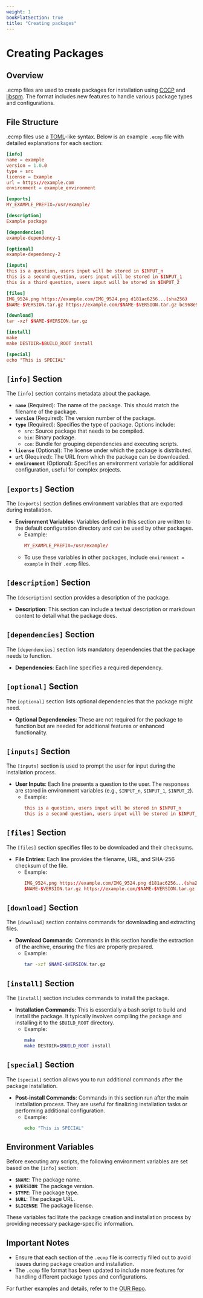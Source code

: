 ```yaml
---
weight: 1
bookFlatSection: true
title: "Creating packages"
---
```

# Creating Packages

## Overview

.ecmp files are used to create packages for installation using [CCCP](http://github.com/Soviet-Linux/CCCP) and [libspm](https://github.com/Soviet-Linux/libspm). The format includes new features to handle various package types and configurations.

## File Structure

.ecmp files use a [TOML](https://toml.io)-like syntax. Below is an example `.ecmp` file with detailed explanations for each section:

```toml
[info]
name = example
version = 1.0.0
type = src
license = Example
url = https://example.com
environment = example_environment

[exports]
MY_EXAMPLE_PREFIX=/usr/example/

[description]
Example package

[dependencies]
example-dependency-1

[optional]
example-dependency-2

[inputs]
this is a question, users input will be stored in $INPUT_n
this is a second question, users input will be stored in $INPUT_1
this is a third question, users input will be stored in $INPUT_2

[files]
IMG_9524.png https://example.com/IMG_9524.png d181ac6256...(sha256)
$NAME-$VERSION.tar.gz https://example.com/$NAME-$VERSION.tar.gz bc968e5286...(sha256)

[download]
tar -xzf $NAME-$VERSION.tar.gz

[install]
make
make DESTDIR=$BUILD_ROOT install

[special]
echo "This is SPECIAL"
```

## `[info]` Section

The `[info]` section contains metadata about the package. 

- **`name`** (Required): The name of the package. This should match the filename of the package.
- **`version`** (Required): The version number of the package.
- **`type`** (Required): Specifies the type of package. Options include:
  - `src`: Source package that needs to be compiled.
  - `bin`: Binary package.
  - `con`: Bundle for grouping dependencies and executing scripts.
- **`license`** (Optional): The license under which the package is distributed.
- **`url`** (Required): The URL from which the package can be downloaded.
- **`environment`** (Optional): Specifies an environment variable for additional configuration, useful for complex projects.

## `[exports]` Section

The `[exports]` section defines environment variables that are exported during installation.

- **Environment Variables**: Variables defined in this section are written to the default configuration directory and can be used by other packages.
  - Example:
    ```toml
    MY_EXAMPLE_PREFIX=/usr/example/
    ```
  - To use these variables in other packages, include `environment = example` in their `.ecmp` files.

## `[description]` Section

The `[description]` section provides a description of the package.

- **Description**: This section can include a textual description or markdown content to detail what the package does.

## `[dependencies]` Section

The `[dependencies]` section lists mandatory dependencies that the package needs to function.

- **Dependencies**: Each line specifies a required dependency.

## `[optional]` Section

The `[optional]` section lists optional dependencies that the package might need.

- **Optional Dependencies**: These are not required for the package to function but are needed for additional features or enhanced functionality.

## `[inputs]` Section

The `[inputs]` section is used to prompt the user for input during the installation process.

- **User Inputs**: Each line presents a question to the user. The responses are stored in environment variables (e.g., `$INPUT_n`, `$INPUT_1`, `$INPUT_2`).
  - Example:
    ```toml
    this is a question, users input will be stored in $INPUT_n
    this is a second question, users input will be stored in $INPUT_1
    ```

## `[files]` Section

The `[files]` section specifies files to be downloaded and their checksums.

- **File Entries**: Each line provides the filename, URL, and SHA-256 checksum of the file.
  - Example:
    ```toml
    IMG_9524.png https://example.com/IMG_9524.png d181ac6256...(sha256)
    $NAME-$VERSION.tar.gz https://example.com/$NAME-$VERSION.tar.gz bc968e5286...(sha256)
    ```

## `[download]` Section

The `[download]` section contains commands for downloading and extracting files.

- **Download Commands**: Commands in this section handle the extraction of the archive, ensuring the files are properly prepared.
  - Example:
    ```bash
    tar -xzf $NAME-$VERSION.tar.gz
    ```

## `[install]` Section

The `[install]` section includes commands to install the package.

- **Installation Commands**: This is essentially a bash script to build and install the package. It typically involves compiling the package and installing it to the `$BUILD_ROOT` directory.
  - Example:
    ```bash
    make
    make DESTDIR=$BUILD_ROOT install
    ```

## `[special]` Section

The `[special]` section allows you to run additional commands after the package installation.

- **Post-install Commands**: Commands in this section run after the main installation process. They are useful for finalizing installation tasks or performing additional configuration.
  - Example:
    ```bash
    echo "This is SPECIAL"
    ```

## Environment Variables

Before executing any scripts, the following environment variables are set based on the `[info]` section:

- **`$NAME`**: The package name.
- **`$VERSION`**: The package version.
- **`$TYPE`**: The package type.
- **`$URL`**: The package URL.
- **`$LICENSE`**: The package license.

These variables facilitate the package creation and installation process by providing necessary package-specific information.

## Important Notes

- Ensure that each section of the `.ecmp` file is correctly filled out to avoid issues during package creation and installation.
- The `.ecmp` file format has been updated to include more features for handling different package types and configurations.

For further examples and details, refer to the [OUR Repo](https://github.com/Soviet-Linux/OUR).